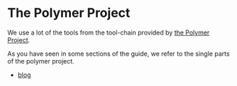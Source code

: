 # The Polymer Project

We use a lot of the tools from the tool-chain provided by [the Polymer Project](https://lit-html.polymer-project.org/api/index.html).

As you have seen in some sections of the guide, we refer to the single parts of the polymer project.

- [blog](https://www.polymer-project.org/blog/) 
